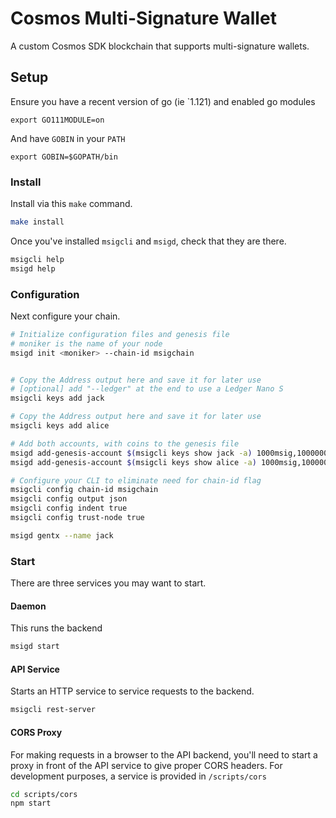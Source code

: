Cosmos Multi-Signature Wallet
=============================
A custom Cosmos SDK blockchain that supports multi-signature wallets.

## Setup
Ensure you have a recent version of go (ie `1.121) and enabled go modules
```
export GO111MODULE=on
```
And have `GOBIN` in your `PATH`
```
export GOBIN=$GOPATH/bin
```

### Install
Install via this `make` command.

```bash
make install
```

Once you've installed `msigcli` and `msigd`, check that they are there.

```bash
msigcli help
msigd help
```

### Configuration

Next configure your chain.
```bash
# Initialize configuration files and genesis file
# moniker is the name of your node
msigd init <moniker> --chain-id msigchain


# Copy the Address output here and save it for later use
# [optional] add "--ledger" at the end to use a Ledger Nano S
msigcli keys add jack

# Copy the Address output here and save it for later use
msigcli keys add alice

# Add both accounts, with coins to the genesis file
msigd add-genesis-account $(msigcli keys show jack -a) 1000msig,100000000stake
msigd add-genesis-account $(msigcli keys show alice -a) 1000msig,100000000stake

# Configure your CLI to eliminate need for chain-id flag
msigcli config chain-id msigchain
msigcli config output json
msigcli config indent true
msigcli config trust-node true

msigd gentx --name jack
```

### Start
There are three services you may want to start.

#### Daemon
This runs the backend
```bash
msigd start
```

#### API Service
Starts an HTTP service to service requests to the backend.
```bash
msigcli rest-server
```

#### CORS Proxy
For making requests in a browser to the API backend, you'll need to start a
proxy in front of the API service to give proper CORS headers. 
For development purposes, a service is provided in `/scripts/cors`

```bash
cd scripts/cors
npm start
```
